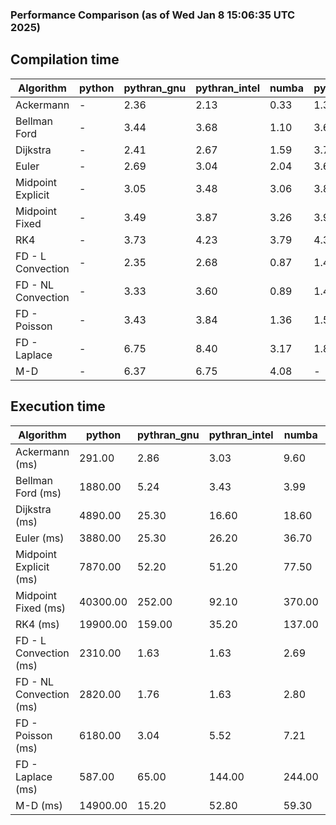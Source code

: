 ### Performance Comparison (as of Wed Jan  8 15:06:35 UTC 2025)
## Compilation time
Algorithm                 | python                    | pythran_gnu               | pythran_intel             | numba                     | pyccel_fortran_gnu        | pyccel_c_gnu              | pyccel_fortran_intel      | pyccel_c_intel           
------------------------- | ------------------------- | ------------------------- | ------------------------- | ------------------------- | ------------------------- | ------------------------- | ------------------------- | -------------------------
Ackermann                 | -                         | 2.36                      | 2.13                      | 0.33                      | 1.34                      | 1.33                      | 1.44                      | 1.38                     
Bellman Ford              | -                         | 3.44                      | 3.68                      | 1.10                      | 3.66                      | 3.95                      | 3.79                      | 3.96                     
Dijkstra                  | -                         | 2.41                      | 2.67                      | 1.59                      | 3.71                      | 3.98                      | 3.91                      | 4.03                     
Euler                     | -                         | 2.69                      | 3.04                      | 2.04                      | 3.62                      | 3.97                      | 3.81                      | 3.97                     
Midpoint Explicit         | -                         | 3.05                      | 3.48                      | 3.06                      | 3.89                      | 4.21                      | 4.01                      | 4.17                     
Midpoint Fixed            | -                         | 3.49                      | 3.87                      | 3.26                      | 3.93                      | 4.29                      | 4.13                      | 4.27                     
RK4                       | -                         | 3.73                      | 4.23                      | 3.79                      | 4.39                      | 4.65                      | 4.48                      | 4.68                     
FD - L Convection         | -                         | 2.35                      | 2.68                      | 0.87                      | 1.41                      | 3.96                      | 1.62                      | 4.00                     
FD - NL Convection        | -                         | 3.33                      | 3.60                      | 0.89                      | 1.44                      | 3.95                      | 1.62                      | 3.98                     
FD - Poisson              | -                         | 3.43                      | 3.84                      | 1.36                      | 1.55                      | 4.10                      | 2.94                      | 4.09                     
FD - Laplace              | -                         | 6.75                      | 8.40                      | 3.17                      | 1.89                      | 4.46                      | 2.13                      | 4.34                     
M-D                       | -                         | 6.37                      | 6.75                      | 4.08                      | -                         | -                         | -                         | -                        

## Execution time
Algorithm                 | python                    | pythran_gnu               | pythran_intel             | numba                     | pyccel_fortran_gnu        | pyccel_c_gnu              | pyccel_fortran_intel      | pyccel_c_intel           
------------------------- | ------------------------- | ------------------------- | ------------------------- | ------------------------- | ------------------------- | ------------------------- | ------------------------- | -------------------------
Ackermann (ms)            | 291.00                    | 2.86                      | 3.03                      | 9.60                      | 1.50                      | 1.55                      | 8.97                      | 4.33                     
Bellman Ford (ms)         | 1880.00                   | 5.24                      | 3.43                      | 3.99                      | 2.99                      | 5.99                      | -                         | 19.00                    
Dijkstra (ms)             | 4890.00                   | 25.30                     | 16.60                     | 18.60                     | 19.00                     | 30.60                     | -                         | 22.00                    
Euler (ms)                | 3880.00                   | 25.30                     | 26.20                     | 36.70                     | 14.50                     | 141.00                    | 14.70                     | 129.00                   
Midpoint Explicit (ms)    | 7870.00                   | 52.20                     | 51.20                     | 77.50                     | 22.60                     | 280.00                    | 15.70                     | 253.00                   
Midpoint Fixed (ms)       | 40300.00                  | 252.00                    | 92.10                     | 370.00                    | 74.50                     | 1390.00                   | 58.90                     | 1220.00                  
RK4 (ms)                  | 19900.00                  | 159.00                    | 35.20                     | 137.00                    | 34.40                     | 491.00                    | 36.80                     | 401.00                   
FD - L Convection (ms)    | 2310.00                   | 1.63                      | 1.63                      | 2.69                      | 1.62                      | 1.84                      | -                         | 4.09                     
FD - NL Convection (ms)   | 2820.00                   | 1.76                      | 1.63                      | 2.80                      | 1.99                      | 1.98                      | -                         | 4.10                     
FD - Poisson (ms)         | 6180.00                   | 3.04                      | 5.52                      | 7.21                      | 2.75                      | 3.76                      | -                         | 4.96                     
FD - Laplace (ms)         | 587.00                    | 65.00                     | 144.00                    | 244.00                    | 58.80                     | 306.00                    | -                         | 299.00                   
M-D (ms)                  | 14900.00                  | 15.20                     | 52.80                     | 59.30                     | -                         | -                         | -                         | -                        
